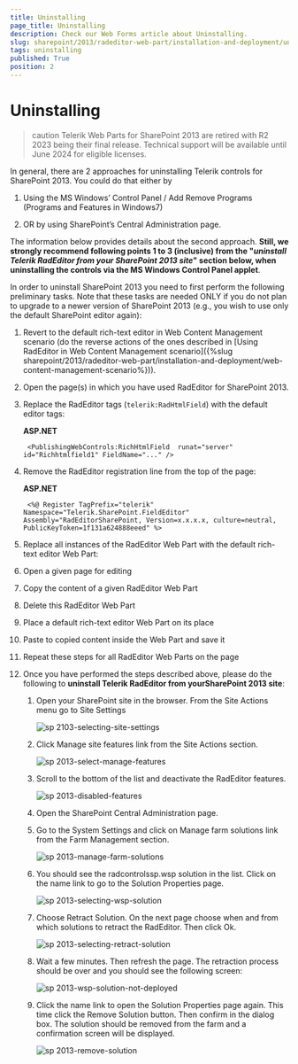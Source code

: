 ```yaml
---
title: Uninstalling
page_title: Uninstalling
description: Check our Web Forms article about Uninstalling.
slug: sharepoint/2013/radeditor-web-part/installation-and-deployment/uninstalling
tags: uninstalling
published: True
position: 2
---
```


# Uninstalling

>caution Telerik Web Parts for SharePoint 2013 are retired with R2 2023 being their final release. Technical support will be available until June 2024 for eligible licenses.


In general, there are 2 approaches for uninstalling Telerik controls for SharePoint 2013. You could do that either by

1. Using the MS Windows’ Control Panel / Add Remove Programs (Programs and Features in Windows7)

1. OR by using SharePoint’s Central Administration page.

The information below provides details about the second approach. __Still, we strongly recommend following points 1 to 3 (inclusive) from the "*uninstall Telerik RadEditor from your SharePoint 2013 site*" section below, when uninstalling the controls via the MS Windows Control Panel applet__.

In order to uninstall SharePoint 2013 you need to first perform the following preliminary tasks. Note that these tasks are needed ONLY if you do not plan to upgrade to a newer version of SharePoint 2013 (e.g., you wish to use only the default SharePoint editor again):

1. Revert to the default rich-text editor in Web Content Management scenario (do the reverse actions of the ones described in [Using RadEditor in Web Content Management scenario]({%slug sharepoint/2013/radeditor-web-part/installation-and-deployment/web-content-management-scenario%})).

1. Open the page(s) in which you have used RadEditor for SharePoint 2013.

1. Replace the RadEditor tags (`telerik:RadHtmlField`) with the default editor tags:

	**ASP.NET**

		<PublishingWebControls:RichHtmlField  runat="server" id="Richhtmlfield1" FieldName="..." />


1. Remove the RadEditor registration line from the top of the page:

	**ASP.NET**

		<%@ Register TagPrefix="telerik" Namespace="Telerik.SharePoint.FieldEditor" Assembly="RadEditorSharePoint, Version=x.x.x.x, culture=neutral, PublicKeyToken=1f131a624888eeed" %>


1. Replace all instances of the RadEditor Web Part with the default rich-text editor Web Part:

1. Open a given page for editing

1. Copy the content of a given RadEditor Web Part

1. Delete this RadEditor Web Part

1. Place a default rich-text editor Web Part on its place

1. Paste to copied content inside the Web Part and save it

1. Repeat these steps for all RadEditor Web Parts on the page

1. Once you have performed the steps described above, please do the following to **uninstall Telerik RadEditor from yourSharePoint 2013 site**:

	1. Open your SharePoint site in the browser. From the Site Actions menu go to Site Settings

		![sp 2103-selecting-site-settings](images/sp2103-selecting-site-settings.png)
	
	1. Click Manage site features link from the Site Actions section.

		![sp 2013-select-manage-features](images/sp2013-select-manage-features.png)
	
	1. Scroll to the bottom of the list and deactivate the RadEditor features.

		![sp 2013-disabled-features](images/sp2013-disabled-features.png)
	
	1. Open the SharePoint Central Administration page.
	
	1. Go to the System Settings and click on Manage farm solutions link from the Farm Management section.
	
		![sp 2013-manage-farm-solutions](images/sp2013-manage-farm-solutions.png)
	
	1. You should see the radcontrolssp.wsp solution in the list. Click on the name link to go to the Solution Properties page.
	
		![sp 2013-selecting-wsp-solution](images/sp2013-selecting-wsp-solution.png)
	
	1. Choose Retract Solution. On the next page choose when and from which solutions to retract the RadEditor. Then click Ok.
	
		![sp 2013-selecting-retract-solution](images/sp2013-selecting-retract-solution.png)
	
	1. Wait a few minutes. Then refresh the page. The retraction process should be over and you should see the following screen:
	
		![sp 2013-wsp-solution-not-deployed](images/sp2013-wsp-solution-not-deployed.png)
	
	1. Click the name link to open the Solution Properties page again. This time click the Remove Solution button. Then confirm in the dialog box. The solution should be removed from the farm and a confirmation screen will be displayed.
	
		![sp 2013-remove-solution](images/sp2013-remove-solution.png)
